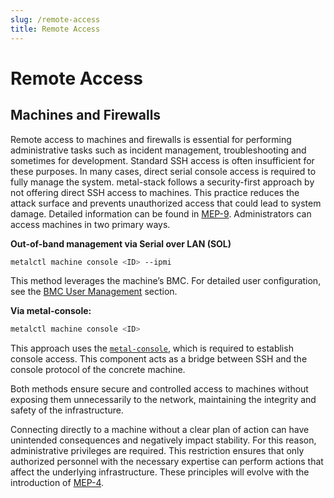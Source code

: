 ```yaml
---
slug: /remote-access
title: Remote Access
---
```

# Remote Access

## Machines and Firewalls

Remote access to machines and firewalls is essential for performing administrative tasks such as incident management, troubleshooting and sometimes for development. Standard SSH access is often insufficient for these purposes. In many cases, direct serial console access is required to fully manage the system. metal-stack follows a security-first approach by not offering direct SSH access to machines. This practice reduces the attack surface and prevents unauthorized access that could lead to system damage. Detailed information can be found in [MEP-9](../../contributing/01-Proposals/MEP9/README.md). Administrators can access machines in two primary ways.

**Out-of-band management via Serial over LAN (SOL)**

```bash
metalctl machine console <ID> --ipmi
```

This method leverages the machine’s BMC. For detailed user configuration, see the [BMC User Management](Security/01-principles.md#bmc-user-management) section.

**Via metal-console:**

```bash
metalctl machine console <ID>
```

This approach uses the [`metal-console`](../08-References/Control%20Plane/metal-console/metal-console.md), which is required to establish console access. This component acts as a bridge between SSH and the console protocol of the concrete machine.

Both methods ensure secure and controlled access to machines without exposing them unnecessarily to the network, maintaining the integrity and safety of the infrastructure.

Connecting directly to a machine without a clear plan of action can have unintended consequences and negatively impact stability. For this reason, administrative privileges are required. This restriction ensures that only authorized personnel with the necessary expertise can perform actions that affect the underlying infrastructure. These principles will evolve with the introduction of [MEP-4](../../contributing/01-Proposals/MEP4/README.md).